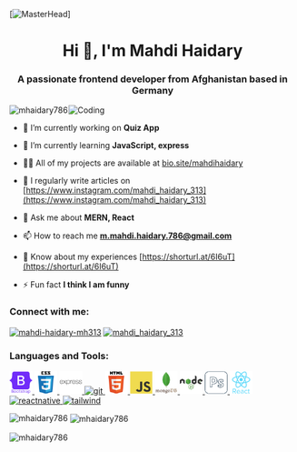 [![MasterHead](https://1.bp.blogspot.com/-7A4WynwLsMw/XbBpCXG8fHI/AAAAAAAAMt4/uOa1bpLskYgrwGbllhSu2SDj_Mig8SXJQCLcBGAsYHQ/s1600/2000_600px.gif)]
<h1 align="center">Hi 👋, I'm Mahdi Haidary</h1>
<h3 align="center">A passionate frontend developer from Afghanistan based in Germany</h3>
<img align="right" alt="Coding" width="400" style="border-radius:"15px"" src="https://granroyalleigarape.com.br/wp-content/uploads/2021/05/programmer.gif"> 

<p align="left"> <img src="https://komarev.com/ghpvc/?username=mhaidary786&label=Profile%20views&color=0e75b6&style=flat" alt="mhaidary786" /> </p>

- 🔭 I’m currently working on **Quiz App**

- 🌱 I’m currently learning **JavaScript, express**

- 👨‍💻 All of my projects are available at [bio.site/mahdihaidary](bio.site/mahdihaidary)

- 📝 I regularly write articles on [https://www.instagram.com/mahdi_haidary_313](https://www.instagram.com/mahdi_haidary_313)

- 💬 Ask me about **MERN, React**

- 📫 How to reach me **m.mahdi.haidary.786@gmail.com**

- 📄 Know about my experiences [https://shorturl.at/6I6uT](https://shorturl.at/6I6uT)

- ⚡ Fun fact **I think I am funny**

<h3 align="left">Connect with me:</h3>
<p align="left">
<a href="https://linkedin.com/in/mahdi-haidary-mh313" target="blank"><img align="center" src="https://raw.githubusercontent.com/rahuldkjain/github-profile-readme-generator/master/src/images/icons/Social/linked-in-alt.svg" alt="mahdi-haidary-mh313" height="30" width="40" /></a>
<a href="https://instagram.com/mahdi_haidary_313" target="blank"><img align="center" src="https://raw.githubusercontent.com/rahuldkjain/github-profile-readme-generator/master/src/images/icons/Social/instagram.svg" alt="mahdi_haidary_313" height="30" width="40" /></a>
</p>

<h3 align="left">Languages and Tools:</h3>
<p align="left"> <a href="https://getbootstrap.com" target="_blank" rel="noreferrer"> <img src="https://raw.githubusercontent.com/devicons/devicon/master/icons/bootstrap/bootstrap-plain-wordmark.svg" alt="bootstrap" width="40" height="40"/> </a> <a href="https://www.w3schools.com/css/" target="_blank" rel="noreferrer"> <img src="https://raw.githubusercontent.com/devicons/devicon/master/icons/css3/css3-original-wordmark.svg" alt="css3" width="40" height="40"/> </a> <a href="https://expressjs.com" target="_blank" rel="noreferrer"> <img src="https://raw.githubusercontent.com/devicons/devicon/master/icons/express/express-original-wordmark.svg" alt="express" width="40" height="40"/> </a> <a href="https://git-scm.com/" target="_blank" rel="noreferrer"> <img src="https://www.vectorlogo.zone/logos/git-scm/git-scm-icon.svg" alt="git" width="40" height="40"/> </a> <a href="https://www.w3.org/html/" target="_blank" rel="noreferrer"> <img src="https://raw.githubusercontent.com/devicons/devicon/master/icons/html5/html5-original-wordmark.svg" alt="html5" width="40" height="40"/> </a> <a href="https://developer.mozilla.org/en-US/docs/Web/JavaScript" target="_blank" rel="noreferrer"> <img src="https://raw.githubusercontent.com/devicons/devicon/master/icons/javascript/javascript-original.svg" alt="javascript" width="40" height="40"/> </a> <a href="https://www.mongodb.com/" target="_blank" rel="noreferrer"> <img src="https://raw.githubusercontent.com/devicons/devicon/master/icons/mongodb/mongodb-original-wordmark.svg" alt="mongodb" width="40" height="40"/> </a> <a href="https://nodejs.org" target="_blank" rel="noreferrer"> <img src="https://raw.githubusercontent.com/devicons/devicon/master/icons/nodejs/nodejs-original-wordmark.svg" alt="nodejs" width="40" height="40"/> </a> <a href="https://www.photoshop.com/en" target="_blank" rel="noreferrer"> <img src="https://raw.githubusercontent.com/devicons/devicon/master/icons/photoshop/photoshop-line.svg" alt="photoshop" width="40" height="40"/> </a> <a href="https://reactjs.org/" target="_blank" rel="noreferrer"> <img src="https://raw.githubusercontent.com/devicons/devicon/master/icons/react/react-original-wordmark.svg" alt="react" width="40" height="40"/> </a> <a href="https://reactnative.dev/" target="_blank" rel="noreferrer"> <img src="https://reactnative.dev/img/header_logo.svg" alt="reactnative" width="40" height="40"/> </a> <a href="https://tailwindcss.com/" target="_blank" rel="noreferrer"> <img src="https://www.vectorlogo.zone/logos/tailwindcss/tailwindcss-icon.svg" alt="tailwind" width="40" height="40"/> </a> </p>

<p><img align="left" src="https://github-readme-stats.vercel.app/api/top-langs?username=mhaidary786&show_icons=true&locale=en&layout=compact" alt="mhaidary786" /></p>

<p>&nbsp;<img align="center" src="https://github-readme-stats.vercel.app/api?username=mhaidary786&show_icons=true&locale=en" alt="mhaidary786" /></p>

<p><img align="center" src="https://github-readme-streak-stats.herokuapp.com/?user=mhaidary786&" alt="mhaidary786" /></p>
